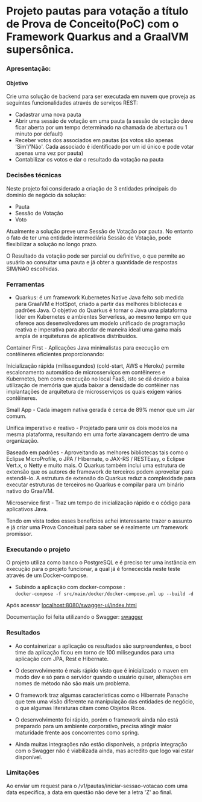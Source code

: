 # Projeto pautas para votação a título de Prova de Conceito(PoC) com o Framework Quarkus and a GraalVM supersônica.

### Apresentação:
#### Objetivo
Crie uma solução de backend para ser executada em nuvem que proveja as seguintes funcionalidades através de serviços REST:

 - Cadastrar uma nova pauta
 - Abrir uma sessão de votação em uma pauta (a sessão de votação deve ficar aberta por um tempo determinado na chamada de abertura ou 1 minuto por default)
 - Receber votos dos associados em pautas (os votos são apenas 'Sim'/'Não'. Cada associado é identificado por um id único e pode votar apenas uma vez por pauta)
 - Contabilizar os votos e dar o resultado da votação na pauta

### Decisões técnicas
Neste projeto foi considerado a criação de 3 entidades principais do dominio de negócio da solução:

  - Pauta
  - Sessão de Votação
  - Voto

Atualmente a solução preve uma Sessão de Votação por pauta. No entanto o fato de ter uma entidade intermediária Sessão de Votação, pode flexibilizar a solução no longo prazo.

O Resultado da votação pode ser parcial ou definitivo, o que permite ao usuário ao consultar uma pauta e já obter a quantidade de respostas SIM/NAO escolhidas.

### Ferramentas

- Quarkus: é um framework Kubernetes Native Java feito sob medida para GraalVM e HotSpot, criado a partir das melhores bibliotecas e padrões Java. O objetivo do Quarkus é tornar o Java uma plataforma líder em Kubernetes e ambientes Serverless, ao mesmo tempo em que oferece aos desenvolvedores um modelo unificado de programação reativa e imperativa para abordar de maneira ideal uma gama mais ampla de arquiteturas de aplicativos distribuídos.

Container First - Aplicações Java minimalistas para execução em contêineres eficientes proporcionando:

Inicialização rápida (milissegundos) (cold-start, AWS e Heroku) permite escalonamento automático de microsserviços em contêineres e Kubernetes, bem como execução no local FaaS, isto se dá devido a baixa utilização de memória que ajuda baixar a densidade do contêiner nas implantações de arquitetura de microsserviços os quais exigem vários contêineres.

Small App - Cada imagem nativa gerada é cerca de 89% menor que um Jar comum.

Unifica imperativo e reativo - Projetado para unir os dois modelos na mesma plataforma, resultando em uma forte alavancagem dentro de uma organização.

Baseado em padrões - Aproveitando as melhores bibliotecas tais como o Eclipse MicroProfile, o JPA / Hibernate, o JAX-RS / RESTEasy, o Eclipse Vert.x, o Netty e muito mais. O Quarkus também inclui uma estrutura de extensão que os autores de framework de terceiros podem aproveitar para estendê-lo. A estrutura de extensão do Quarkus reduz a complexidade para executar estruturas de terceiros no Quarkus e compilar para um binário nativo do GraalVM.

Microservice first - Traz um tempo de inicialização rápido e o código para aplicativos Java.

Tendo em vista todos esses benefícios achei interessante trazer o assunto e já criar uma Prova Conceitual para saber se é realmente um framework promissor.

### Executando o projeto
O projeto utiliza como banco o PostgreSQL e é preciso ter uma instância em execução para o projeto funcionar, a qual já é fornececida neste teste através de um Docker-compose.

- Subindo a aplicação com docker-compose :  
  ``docker-compose -f src/main/docker/docker-compose.yml up --build -d``    

Após acessar [localhost:8080/swagger-ui/index.html](http://localhost:8080/swagger-ui/index.html)

Documentação foi feita utilizando o Swagger: [swagger](http://localhost:8080/swagger-ui.html#/)

### Resultados

- Ao containerizar a aplicação os resultados são surpreendentes, o boot time da aplicação ficou em torno de 100 milisegundos
para uma aplicação com JPA, Rest e Hibernate.

- O desenvolvimento é mais rápido visto que é inicializado o maven em modo dev e só para o servidor quando o usuário quiser, alterações em nomes de método não são mais um problema.

- O framework traz algumas caracteristicas como o Hibernate Panache que tem uma visão diferente na manipulação das entidades de negócio, o que algumas literaturas citam como Objetos Ricos.

- O desenvolvimento foi rápido, porém o framework ainda não está preparado para um ambiente corporativo, precisa atingir maior maturidade frente aos concorrentes como spring.

- Ainda muitas integrações não estão disponíveis, a própria integração com o Swagger não é viabilizada ainda, mas acredito que logo vai estar disponível.

### Limitações

Ao enviar um request para o /v1/pautas/iniciar-sessao-votacao com uma data especifica, a data em questão não deve ter a letra 'Z' ao final. 

